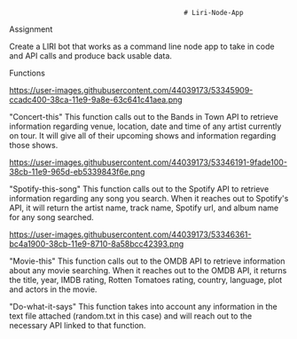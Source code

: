                                                 # Liri-Node-App

Assignment

  Create a LIRI bot that works as a command line node app to take in code and API calls and produce back usable data.
  
Functions

   https://user-images.githubusercontent.com/44039173/53345909-ccadc400-38ca-11e9-9a8e-63c641c41aea.png

  "Concert-this"
    This function calls out to the Bands in Town API to retrieve information regarding venue, location, date and time of any       artist currently on tour.  It will give all of their upcoming shows and information regarding those shows.
    
    
   https://user-images.githubusercontent.com/44039173/53346191-9fade100-38cb-11e9-965d-eb5339843f6e.png
    
 
    
  "Spotify-this-song"
    This function calls out to the Spotify API to retrieve information regarding any song you search.  When it reaches out to     Spotify's API, it will return the artist name, track name, Spotify url, and album name for any song searched.
    
    
    
  https://user-images.githubusercontent.com/44039173/53346361-bc4a1900-38cb-11e9-8710-8a58bcc42393.png
    
   
    
  "Movie-this"
    This function calls out to the OMDB API to retrieve information about any movie searching.  When it reaches out to the         OMDB API, it returns the title, year, IMDB rating, Rotten Tomatoes rating, country, language, plot and actors in the           movie.
    
   
    
    
    
   "Do-what-it-says"
     This function takes into account any information in the text file attached (random.txt in this case) and will reach out        to the necessary API linked to that function.
     
     
